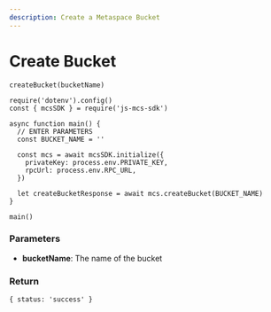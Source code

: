 ```yaml
---
description: Create a Metaspace Bucket
---
```


# Create Bucket

`createBucket(bucketName)`

```
require('dotenv').config()
const { mcsSDK } = require('js-mcs-sdk')

async function main() {
  // ENTER PARAMETERS
  const BUCKET_NAME = ''

  const mcs = await mcsSDK.initialize({
    privateKey: process.env.PRIVATE_KEY,
    rpcUrl: process.env.RPC_URL,
  })
  
  let createBucketResponse = await mcs.createBucket(BUCKET_NAME)
}

main()
```

### Parameters

* **bucketName**: The name of the bucket&#x20;

### Return

```
{ status: 'success' }
```
